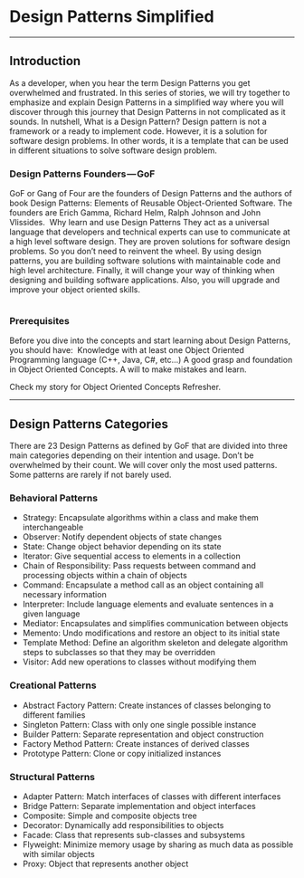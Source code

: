 # Design Patterns Simplified
---

## Introduction

As a developer, when you hear the term Design Patterns you get overwhelmed and frustrated.
In this series of stories, we will try together to emphasize and explain Design Patterns in a simplified way where you will discover through this journey that Design Patterns in not complicated as it sounds.
In nutshell, What is a Design Pattern?
Design pattern is not a framework or a ready to implement code. However, it is a solution for software design problems. In other words, it is a template that can be used in different situations to solve software design problem.

### Design Patterns Founders — GoF

GoF or Gang of Four are the founders of Design Patterns and the authors of book Design Patterns: Elements of Reusable Object-Oriented Software.
The founders are Erich Gamma, Richard Helm, Ralph Johnson and John Vlissides. 
Why learn and use Design Patterns
They act as a universal language that developers and technical experts can use to communicate at a high level software design.
They are proven solutions for software design problems. So you don’t need to reinvent the wheel.
By using design patterns, you are building software solutions with maintainable code and high level architecture.
Finally, it will change your way of thinking when designing and building software applications. Also, you will upgrade and improve your object oriented skills.
```
```
### Prerequisites 
Before you dive into the concepts and start learning about Design Patterns, you should have: 
Knowledge with at least one Object Oriented Programming language (C++, Java, C#, etc…)
A good grasp and foundation in Object Oriented Concepts.
A will to make mistakes and learn.

Check my story for Object Oriented Concepts Refresher.

---

## Design Patterns Categories

There are 23 Design Patterns as defined by GoF that are divided into three main categories depending on their intention and usage.
Don’t be overwhelmed by their count. We will cover only the most used patterns. Some patterns are rarely if not barely used. 

### Behavioral Patterns

* Strategy: Encapsulate algorithms within a class and make them interchangeable
* Observer: Notify dependent objects of state changes
* State: Change object behavior depending on its state
* Iterator: Give sequential access to elements in a collection
* Chain of Responsibility: Pass requests between command and processing objects within a chain of objects
* Command: Encapsulate a method call as an object containing all necessary information
* Interpreter: Include language elements and evaluate sentences in a given language
* Mediator: Encapsulates and simplifies communication between objects
* Memento: Undo modifications and restore an object to its initial state
* Template Method: Define an algorithm skeleton and delegate algorithm steps to subclasses so that they may be overridden
* Visitor: Add new operations to classes without modifying them

### Creational Patterns

* Abstract Factory Pattern: Create instances of classes belonging to different families
* Singleton Pattern: Class with only one single possible instance
* Builder Pattern: Separate representation and object construction
* Factory Method Pattern: Create instances of derived classes
* Prototype Pattern: Clone or copy initialized instances

### Structural Patterns
* Adapter Pattern: Match interfaces of classes with different interfaces
* Bridge Pattern: Separate implementation and object interfaces
* Composite: Simple and composite objects tree
* Decorator: Dynamically add responsibilities to objects
* Facade: Class that represents sub-classes and subsystems
* Flyweight: Minimize memory usage by sharing as much data as possible with similar objects
* Proxy: Object that represents another object
